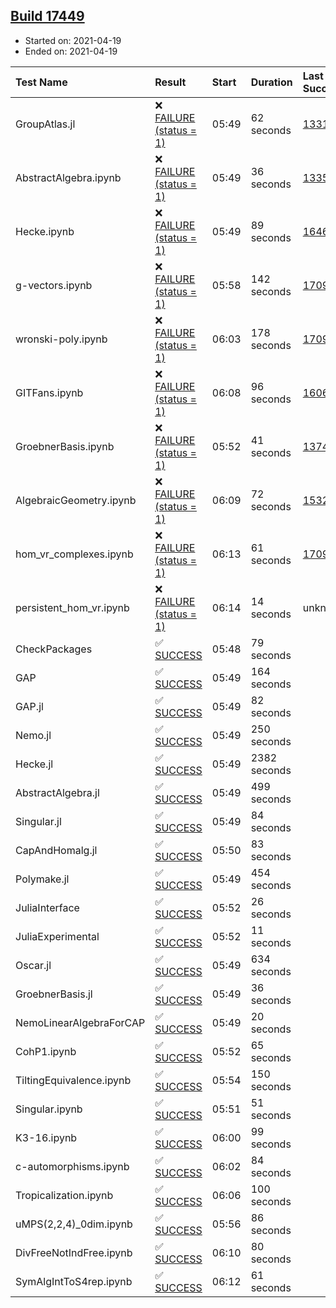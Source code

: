 ## [Build 17449](https://oscarci.mathematik.uni-kl.de/job/oscar/17449/)

* Started on: 2021-04-19
* Ended on: 2021-04-19

| Test Name    | Result | Start | Duration | Last Success | First Failure |
|:-------------|:-------|:------|:---------|:-------------|:--------------|
| GroupAtlas.jl | ❌ [FAILURE (status = 1)](https://oscarci.mathematik.uni-kl.de/job/oscar/17449/artifact/logs/build-17449/GroupAtlas.jl.log) | 05:49 | 62 seconds | [13311](https://oscarci.mathematik.uni-kl.de/job/oscar/13311/) | [13312](https://oscarci.mathematik.uni-kl.de/job/oscar/13312/) |
| AbstractAlgebra.ipynb | ❌ [FAILURE (status = 1)](https://oscarci.mathematik.uni-kl.de/job/oscar/17449/artifact/logs/build-17449/AbstractAlgebra.ipynb.log) | 05:49 | 36 seconds | [13355](https://oscarci.mathematik.uni-kl.de/job/oscar/13355/) | [13356](https://oscarci.mathematik.uni-kl.de/job/oscar/13356/) |
| Hecke.ipynb | ❌ [FAILURE (status = 1)](https://oscarci.mathematik.uni-kl.de/job/oscar/17449/artifact/logs/build-17449/Hecke.ipynb.log) | 05:49 | 89 seconds | [16463](https://oscarci.mathematik.uni-kl.de/job/oscar/16463/) | [16464](https://oscarci.mathematik.uni-kl.de/job/oscar/16464/) |
| g-vectors.ipynb | ❌ [FAILURE (status = 1)](https://oscarci.mathematik.uni-kl.de/job/oscar/17449/artifact/logs/build-17449/g-vectors.ipynb.log) | 05:58 | 142 seconds | [17099](https://oscarci.mathematik.uni-kl.de/job/oscar/17099/) | [17100](https://oscarci.mathematik.uni-kl.de/job/oscar/17100/) |
| wronski-poly.ipynb | ❌ [FAILURE (status = 1)](https://oscarci.mathematik.uni-kl.de/job/oscar/17449/artifact/logs/build-17449/wronski-poly.ipynb.log) | 06:03 | 178 seconds | [17098](https://oscarci.mathematik.uni-kl.de/job/oscar/17098/) | [17099](https://oscarci.mathematik.uni-kl.de/job/oscar/17099/) |
| GITFans.ipynb | ❌ [FAILURE (status = 1)](https://oscarci.mathematik.uni-kl.de/job/oscar/17449/artifact/logs/build-17449/GITFans.ipynb.log) | 06:08 | 96 seconds | [16068](https://oscarci.mathematik.uni-kl.de/job/oscar/16068/) | [16069](https://oscarci.mathematik.uni-kl.de/job/oscar/16069/) |
| GroebnerBasis.ipynb | ❌ [FAILURE (status = 1)](https://oscarci.mathematik.uni-kl.de/job/oscar/17449/artifact/logs/build-17449/GroebnerBasis.ipynb.log) | 05:52 | 41 seconds | [13748](https://oscarci.mathematik.uni-kl.de/job/oscar/13748/) | [13749](https://oscarci.mathematik.uni-kl.de/job/oscar/13749/) |
| AlgebraicGeometry.ipynb | ❌ [FAILURE (status = 1)](https://oscarci.mathematik.uni-kl.de/job/oscar/17449/artifact/logs/build-17449/AlgebraicGeometry.ipynb.log) | 06:09 | 72 seconds | [15322](https://oscarci.mathematik.uni-kl.de/job/oscar/15322/) | [15323](https://oscarci.mathematik.uni-kl.de/job/oscar/15323/) |
| hom_vr_complexes.ipynb | ❌ [FAILURE (status = 1)](https://oscarci.mathematik.uni-kl.de/job/oscar/17449/artifact/logs/build-17449/hom_vr_complexes.ipynb.log) | 06:13 | 61 seconds | [17099](https://oscarci.mathematik.uni-kl.de/job/oscar/17099/) | [17100](https://oscarci.mathematik.uni-kl.de/job/oscar/17100/) |
| persistent_hom_vr.ipynb | ❌ [FAILURE (status = 1)](https://oscarci.mathematik.uni-kl.de/job/oscar/17449/artifact/logs/build-17449/persistent_hom_vr.ipynb.log) | 06:14 | 14 seconds | unknown | unknown |
| CheckPackages | ✅ [SUCCESS](https://oscarci.mathematik.uni-kl.de/job/oscar/17449/artifact/logs/build-17449/CheckPackages.log) | 05:48 | 79 seconds |  |  |
| GAP | ✅ [SUCCESS](https://oscarci.mathematik.uni-kl.de/job/oscar/17449/artifact/logs/build-17449/GAP.log) | 05:49 | 164 seconds |  |  |
| GAP.jl | ✅ [SUCCESS](https://oscarci.mathematik.uni-kl.de/job/oscar/17449/artifact/logs/build-17449/GAP.jl.log) | 05:49 | 82 seconds |  |  |
| Nemo.jl | ✅ [SUCCESS](https://oscarci.mathematik.uni-kl.de/job/oscar/17449/artifact/logs/build-17449/Nemo.jl.log) | 05:49 | 250 seconds |  |  |
| Hecke.jl | ✅ [SUCCESS](https://oscarci.mathematik.uni-kl.de/job/oscar/17449/artifact/logs/build-17449/Hecke.jl.log) | 05:49 | 2382 seconds |  |  |
| AbstractAlgebra.jl | ✅ [SUCCESS](https://oscarci.mathematik.uni-kl.de/job/oscar/17449/artifact/logs/build-17449/AbstractAlgebra.jl.log) | 05:49 | 499 seconds |  |  |
| Singular.jl | ✅ [SUCCESS](https://oscarci.mathematik.uni-kl.de/job/oscar/17449/artifact/logs/build-17449/Singular.jl.log) | 05:49 | 84 seconds |  |  |
| CapAndHomalg.jl | ✅ [SUCCESS](https://oscarci.mathematik.uni-kl.de/job/oscar/17449/artifact/logs/build-17449/CapAndHomalg.jl.log) | 05:50 | 83 seconds |  |  |
| Polymake.jl | ✅ [SUCCESS](https://oscarci.mathematik.uni-kl.de/job/oscar/17449/artifact/logs/build-17449/Polymake.jl.log) | 05:49 | 454 seconds |  |  |
| JuliaInterface | ✅ [SUCCESS](https://oscarci.mathematik.uni-kl.de/job/oscar/17449/artifact/logs/build-17449/JuliaInterface.log) | 05:52 | 26 seconds |  |  |
| JuliaExperimental | ✅ [SUCCESS](https://oscarci.mathematik.uni-kl.de/job/oscar/17449/artifact/logs/build-17449/JuliaExperimental.log) | 05:52 | 11 seconds |  |  |
| Oscar.jl | ✅ [SUCCESS](https://oscarci.mathematik.uni-kl.de/job/oscar/17449/artifact/logs/build-17449/Oscar.jl.log) | 05:49 | 634 seconds |  |  |
| GroebnerBasis.jl | ✅ [SUCCESS](https://oscarci.mathematik.uni-kl.de/job/oscar/17449/artifact/logs/build-17449/GroebnerBasis.jl.log) | 05:49 | 36 seconds |  |  |
| NemoLinearAlgebraForCAP | ✅ [SUCCESS](https://oscarci.mathematik.uni-kl.de/job/oscar/17449/artifact/logs/build-17449/NemoLinearAlgebraForCAP.log) | 05:49 | 20 seconds |  |  |
| CohP1.ipynb | ✅ [SUCCESS](https://oscarci.mathematik.uni-kl.de/job/oscar/17449/artifact/logs/build-17449/CohP1.ipynb.log) | 05:52 | 65 seconds |  |  |
| TiltingEquivalence.ipynb | ✅ [SUCCESS](https://oscarci.mathematik.uni-kl.de/job/oscar/17449/artifact/logs/build-17449/TiltingEquivalence.ipynb.log) | 05:54 | 150 seconds |  |  |
| Singular.ipynb | ✅ [SUCCESS](https://oscarci.mathematik.uni-kl.de/job/oscar/17449/artifact/logs/build-17449/Singular.ipynb.log) | 05:51 | 51 seconds |  |  |
| K3-16.ipynb | ✅ [SUCCESS](https://oscarci.mathematik.uni-kl.de/job/oscar/17449/artifact/logs/build-17449/K3-16.ipynb.log) | 06:00 | 99 seconds |  |  |
| c-automorphisms.ipynb | ✅ [SUCCESS](https://oscarci.mathematik.uni-kl.de/job/oscar/17449/artifact/logs/build-17449/c-automorphisms.ipynb.log) | 06:02 | 84 seconds |  |  |
| Tropicalization.ipynb | ✅ [SUCCESS](https://oscarci.mathematik.uni-kl.de/job/oscar/17449/artifact/logs/build-17449/Tropicalization.ipynb.log) | 06:06 | 100 seconds |  |  |
| uMPS(2,2,4)_0dim.ipynb | ✅ [SUCCESS](https://oscarci.mathematik.uni-kl.de/job/oscar/17449/artifact/logs/build-17449/uMPS-2-2-4-_0dim.ipynb.log) | 05:56 | 86 seconds |  |  |
| DivFreeNotIndFree.ipynb | ✅ [SUCCESS](https://oscarci.mathematik.uni-kl.de/job/oscar/17449/artifact/logs/build-17449/DivFreeNotIndFree.ipynb.log) | 06:10 | 80 seconds |  |  |
| SymAlgIntToS4rep.ipynb | ✅ [SUCCESS](https://oscarci.mathematik.uni-kl.de/job/oscar/17449/artifact/logs/build-17449/SymAlgIntToS4rep.ipynb.log) | 06:12 | 61 seconds |  |  |
